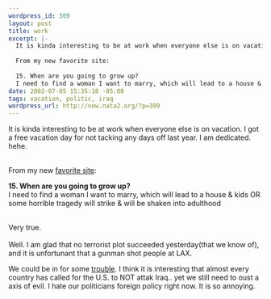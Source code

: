 ```yaml
--- 
wordpress_id: 309
layout: post
title: work
excerpt: |-
  It is kinda interesting to be at work when everyone else is on vacation. I got a free vacation day for not tacking any days off last year. I am dedicated. hehe.
  
  From my new favorite site:
  
  15. When are you going to grow up?
  I need to find a woman I want to marry, which will lead to a house & kids OR some horrible tragedy will...
date: 2002-07-05 15:35:18 -05:00
tags: vacation, politic, iraq
wordpress_url: http://new.nata2.org/?p=309
---
```

It is kinda interesting to be at work when everyone else is on vacation. I got a free vacation day for not tacking any days off last year. I am dedicated. hehe.<br/><br/>

From my new <a href="http://www.cockeyed.com/">favorite site</a>:<br/>

<b>15. When are you going to grow up?</b><br/>
I need to find a woman I want to marry, which will lead to a house & kids OR some horrible tragedy will strike & will be shaken into adulthood<br/><br/>

Very true.<br/><br/>Well. I am glad that no terrorist plot succeeded yesterday(that we know of), and it is unfortunant that a gunman shot people at LAX.

We could be in for some <a href="http://www.cnn.com/2002/US/07/05/iraq.usa.reut/index.html">trouble</a>. I think it is interesting that almost every country has called for the U.S. to NOT attak Iraq.. yet we still need to oust a axis of evil. I hate our politicians foreign policy right now. It is so annoying. 
